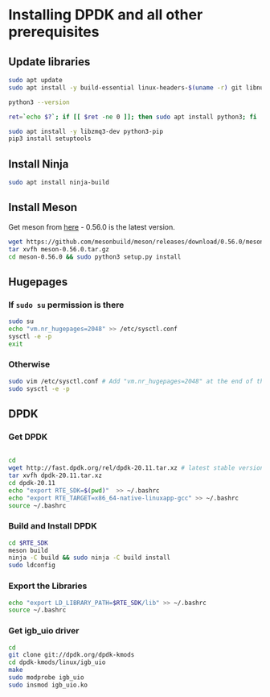 # Installing DPDK and all other prerequisites

## Update libraries
```bash
sudo apt update
sudo apt install -y build-essential linux-headers-$(uname -r) git libnuma-dev linux-modules-extra-$(uname -r) libclang-dev clang llvm-dev libpcap-dev dpdk-igb-uio-dkms

python3 --version

ret=`echo $?`; if [[ $ret -ne 0 ]]; then sudo apt install python3; fi

sudo apt install -y libzmq3-dev python3-pip
pip3 install setuptools
```

## Install Ninja
```bash
sudo apt install ninja-build
```

## Install Meson
Get meson from [here](https://github.com/mesonbuild/meson/releases/) - 0.56.0 is the latest version.
```bash
wget https://github.com/mesonbuild/meson/releases/download/0.56.0/meson-0.56.0.tar.gz
tar xvfh meson-0.56.0.tar.gz
cd meson-0.56.0 && sudo python3 setup.py install
```

## Hugepages
### If `sudo su` permission is there
```bash
sudo su
echo "vm.nr_hugepages=2048" >> /etc/sysctl.conf
sysctl -e -p
exit
```
### Otherwise
```bash
sudo vim /etc/sysctl.conf # Add "vm.nr_hugepages=2048" at the end of the file
sudo sysctl -e -p
```

## DPDK
### Get DPDK
```bash

cd
wget http://fast.dpdk.org/rel/dpdk-20.11.tar.xz # latest stable version
tar xvfh dpdk-20.11.tar.xz
cd dpdk-20.11
echo "export RTE_SDK=$(pwd)"  >> ~/.bashrc
echo "export RTE_TARGET=x86_64-native-linuxapp-gcc" >> ~/.bashrc
source ~/.bashrc
```

### Build and Install DPDK
```bash
cd $RTE_SDK
meson build
ninja -C build && sudo ninja -C build install
sudo ldconfig
```

### Export the Libraries
```bash
echo "export LD_LIBRARY_PATH=$RTE_SDK/lib" >> ~/.bashrc
source ~/.bashrc
```

### Get igb_uio driver
```bash
cd
git clone git://dpdk.org/dpdk-kmods
cd dpdk-kmods/linux/igb_uio
make
sudo modprobe igb_uio
sudo insmod igb_uio.ko
```